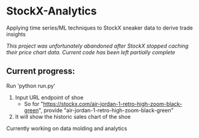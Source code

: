 # StockX-Analytics
Applying time series/ML techniques to StockX sneaker data to derive trade insights

*This project was unfortunately abandoned after StockX stopped caching their price chart data. Current code has been left partially complete*


## Current progress:

Run 'python run.py' 
 1. Input URL endpoint of shoe
    - So for "https://stockx.com/air-jordan-1-retro-high-zoom-black-green", provide "air-jordan-1-retro-high-zoom-black-green"
 2. It will show the historic sales chart of the shoe
 
 Currently working on data molding and analytics